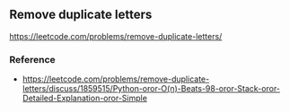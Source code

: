 ## Remove duplicate letters
https://leetcode.com/problems/remove-duplicate-letters/

### Reference
- https://leetcode.com/problems/remove-duplicate-letters/discuss/1859515/Python-oror-O(n)-Beats-98-oror-Stack-oror-Detailed-Explanation-oror-Simple